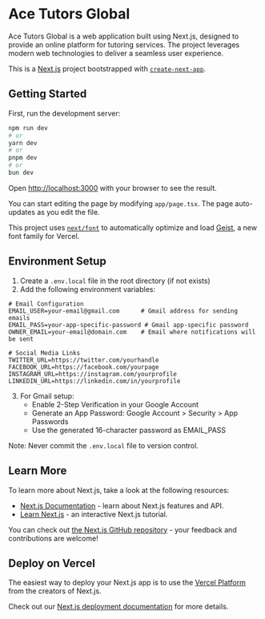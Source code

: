 # Ace Tutors Global

Ace Tutors Global is a web application built using Next.js, designed to provide an online platform for tutoring services. The project leverages modern web technologies to deliver a seamless user experience.

This is a [Next.js](https://nextjs.org) project bootstrapped with [`create-next-app`](https://nextjs.org/docs/app/api-reference/cli/create-next-app).

## Getting Started

First, run the development server:

```bash
npm run dev
# or
yarn dev
# or
pnpm dev
# or
bun dev
```

Open [http://localhost:3000](http://localhost:3000) with your browser to see the result.

You can start editing the page by modifying `app/page.tsx`. The page auto-updates as you edit the file.

This project uses [`next/font`](https://nextjs.org/docs/app/building-your-application/optimizing/fonts) to automatically optimize and load [Geist](https://vercel.com/font), a new font family for Vercel.

## Environment Setup

1. Create a `.env.local` file in the root directory (if not exists)
2. Add the following environment variables:

```env
# Email Configuration
EMAIL_USER=your-email@gmail.com      # Gmail address for sending emails
EMAIL_PASS=your-app-specific-password # Gmail app-specific password
OWNER_EMAIL=your-email@domain.com    # Email where notifications will be sent

# Social Media Links
TWITTER_URL=https://twitter.com/yourhandle
FACEBOOK_URL=https://facebook.com/yourpage
INSTAGRAM_URL=https://instagram.com/yourprofile
LINKEDIN_URL=https://linkedin.com/in/yourprofile
```

3. For Gmail setup:
   - Enable 2-Step Verification in your Google Account
   - Generate an App Password: Google Account > Security > App Passwords
   - Use the generated 16-character password as EMAIL_PASS

Note: Never commit the `.env.local` file to version control.

## Learn More

To learn more about Next.js, take a look at the following resources:

- [Next.js Documentation](https://nextjs.org/docs) - learn about Next.js features and API.
- [Learn Next.js](https://nextjs.org/learn) - an interactive Next.js tutorial.

You can check out [the Next.js GitHub repository](https://github.com/vercel/next.js) - your feedback and contributions are welcome!

## Deploy on Vercel

The easiest way to deploy your Next.js app is to use the [Vercel Platform](https://vercel.com/new?utm_medium=default-template&filter=next.js&utm_source=create-next-app&utm_campaign=create-next-app-readme) from the creators of Next.js.

Check out our [Next.js deployment documentation](https://nextjs.org/docs/app/building-your-application/deploying) for more details.
